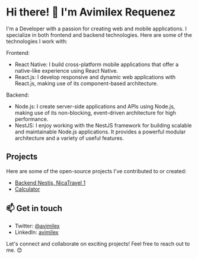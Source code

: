 # Hi there! 👋 I'm Avimilex Requenez



I'm a Developer with a passion for creating web and mobile applications. I specialize in both frontend and backend technologies. Here are some of the technologies I work with:

Frontend:
- React Native: I build cross-platform mobile applications that offer a native-like experience using React Native.
- React.js: I develop responsive and dynamic web applications with React.js, making use of its component-based architecture.

Backend:
- Node.js: I create server-side applications and APIs using Node.js, making use of its non-blocking, event-driven architecture for high performance.
- NestJS: I enjoy working with the NestJS framework for building scalable and maintainable Node.js applications. It provides a powerful modular architecture and a variety of useful features.

## Projects

Here are some of the open-source projects I've contributed to or created:

- [Backend Nestjs, NicaTravel 1](https://github.com/Requenez-Diaz/NovaSprint_Backend)
- [Calculator](https://github.com/Requenez-Diaz/Calculator)

## 📫 Get in touch
- Twitter: [@avimilex](https://twitter.com/avimilex)
- LinkedIn: [avimilex](https://www.linkedin.com/in/alfredo-requenez-diaz-0606b9242/?trk=public-profile-join-page)

Let's connect and collaborate on exciting projects! Feel free to reach out to me. 😊
